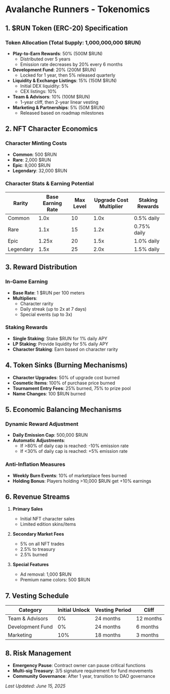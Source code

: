 # Avalanche Runners - Tokenomics

## 1. $RUN Token (ERC-20) Specification

### Token Allocation (Total Supply: 1,000,000,000 $RUN)
- **Play-to-Earn Rewards**: 50% (500M $RUN)
  - Distributed over 5 years
  - Emission rate decreases by 20% every 6 months
- **Development Fund**: 20% (200M $RUN)
  - Locked for 1 year, then 5% released quarterly
- **Liquidity & Exchange Listings**: 15% (150M $RUN)
  - Initial DEX liquidity: 5%
  - CEX listings: 10%
- **Team & Advisors**: 10% (100M $RUN)
  - 1-year cliff, then 2-year linear vesting
- **Marketing & Partnerships**: 5% (50M $RUN)
  - Released based on roadmap milestones

## 2. NFT Character Economics

### Character Minting Costs
- **Common**: 500 $RUN
- **Rare**: 2,000 $RUN
- **Epic**: 8,000 $RUN
- **Legendary**: 32,000 $RUN

### Character Stats & Earning Potential
| Rarity  | Base Earning Rate | Max Level | Upgrade Cost Multiplier | Staking Rewards |
|---------|------------------|-----------|-------------------------|-----------------|
| Common  | 1.0x             | 10        | 1.0x                    | 0.5% daily      |
| Rare    | 1.1x             | 15        | 1.2x                    | 0.75% daily     |
| Epic    | 1.25x            | 20        | 1.5x                    | 1.0% daily      |
| Legendary| 1.5x            | 25        | 2.0x                    | 1.5% daily      |

## 3. Reward Distribution

### In-Game Earning
- **Base Rate**: 1 $RUN per 100 meters
- **Multipliers**:
  - Character rarity
  - Daily streak (up to 2x at 7 days)
  - Special events (up to 3x)

### Staking Rewards
- **Single Staking**: Stake $RUN for 1% daily APY
- **LP Staking**: Provide liquidity for 5% daily APY
- **Character Staking**: Earn based on character rarity

## 4. Token Sinks (Burning Mechanisms)
- **Character Upgrades**: 50% of upgrade cost burned
- **Cosmetic Items**: 100% of purchase price burned
- **Tournament Entry Fees**: 25% burned, 75% to prize pool
- **Name Changes**: 100 $RUN burned

## 5. Economic Balancing Mechanisms

### Dynamic Reward Adjustment
- **Daily Emission Cap**: 500,000 $RUN
- **Automatic Adjustments**:
  - If >80% of daily cap is reached: -10% emission rate
  - If <30% of daily cap is reached: +5% emission rate

### Anti-Inflation Measures
- **Weekly Burn Events**: 10% of marketplace fees burned
- **Holding Bonus**: Players holding >10,000 $RUN get +10% earnings

## 6. Revenue Streams
1. **Primary Sales**
   - Initial NFT character sales
   - Limited edition skins/items

2. **Secondary Market Fees**
   - 5% on all NFT trades
   - 2.5% to treasury
   - 2.5% burned

3. **Special Features**
   - Ad removal: 1,000 $RUN
   - Premium name colors: 500 $RUN

## 7. Vesting Schedule
| Category          | Initial Unlock | Vesting Period | Cliff    |
|-------------------|----------------|----------------|----------|
| Team & Advisors   | 0%             | 24 months      | 12 months|
| Development Fund  | 0%             | 24 months      | 6 months |
| Marketing         | 10%            | 18 months      | 3 months |

## 8. Risk Management
- **Emergency Pause**: Contract owner can pause critical functions
- **Multi-sig Treasury**: 3/5 signature requirement for fund movements
- **Community Governance**: After 1 year, transition to DAO governance

*Last Updated: June 15, 2025*
